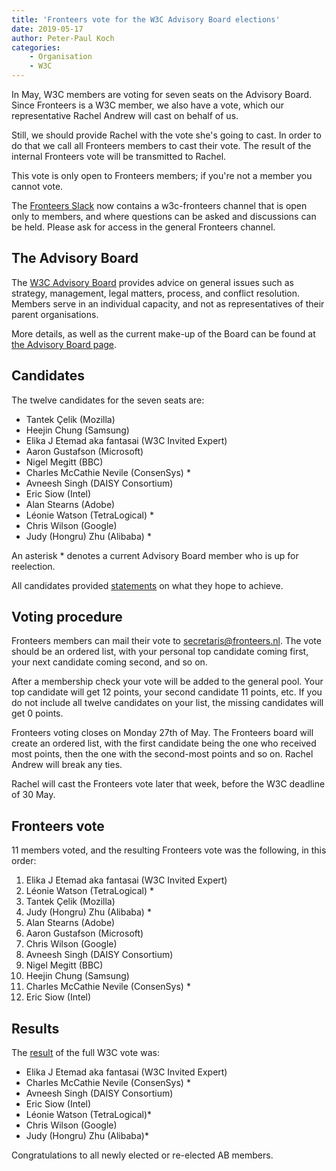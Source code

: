 ```yaml
---
title: 'Fronteers vote for the W3C Advisory Board elections'
date: 2019-05-17
author: Peter-Paul Koch
categories:
    - Organisation
    - W3C
---
```


In May, W3C members are voting for seven seats on the Advisory Board. Since Fronteers is a W3C member, we also have a vote, which our representative Rachel Andrew will cast on behalf of us.

Still, we should provide Rachel with the vote she's going to cast. In order to do that we call all Fronteers members to cast their vote. The result of the internal Fronteers vote will be transmitted to Rachel.

This vote is only open to Fronteers members; if you're not a member you cannot vote.

The [Fronteers Slack](https://fronteersnl.slack.com/) now contains a w3c-fronteers channel that is open only to members, and where questions can be asked and discussions can be held. Please ask for access in the general Fronteers channel.

## The Advisory Board

The [W3C Advisory Board](https://www.w3.org/2002/ab/) provides advice on general issues such as strategy, management, legal matters, process, and conflict resolution. Members serve in an individual capacity, and not as representatives of their parent organisations.

More details, as well as the current make-up of the Board can be found at [the Advisory Board page](https://www.w3.org/2002/ab/).

## Candidates

The twelve candidates for the seven seats are:

-   Tantek Çelik (Mozilla)
-   Heejin Chung (Samsung)
-   Elika J Etemad aka fantasai (W3C Invited Expert)
-   Aaron Gustafson (Microsoft)
-   Nigel Megitt (BBC)
-   Charles McCathie Nevile (ConsenSys) \*
-   Avneesh Singh (DAISY Consortium)
-   Eric Siow (Intel)
-   Alan Stearns (Adobe)
-   Léonie Watson (TetraLogical) \*
-   Chris Wilson (Google)
-   Judy (Hongru) Zhu (Alibaba) \*

An asterisk \* denotes a current Advisory Board member who is up for reelection.

All candidates provided [statements](https://www.w3.org/2019/05/02-ab-nominations) on what they hope to achieve.

## Voting procedure

Fronteers members can mail their vote to [secretaris@fronteers.nl](mailto:secretaris@fronteers.nl). The vote should be an ordered list, with your personal top candidate coming first, your next candidate coming second, and so on.

After a membership check your vote will be added to the general pool. Your top candidate will get 12 points, your second candidate 11 points, etc. If you do not include all twelve candidates on your list, the missing candidates will get 0 points.

Fronteers voting closes on Monday 27th of May. The Fronteers board will create an ordered list, with the first candidate being the one who received most points, then the one with the second-most points and so on. Rachel Andrew will break any ties.

Rachel will cast the Fronteers vote later that week, before the W3C deadline of 30 May.

## Fronteers vote

11 members voted, and the resulting Fronteers vote was the following, in this order:

1. Elika J Etemad aka fantasai (W3C Invited Expert)
2. Léonie Watson (TetraLogical) \*
3. Tantek Çelik (Mozilla)
4. Judy (Hongru) Zhu (Alibaba) \*
5. Alan Stearns (Adobe)
6. Aaron Gustafson (Microsoft)
7. Chris Wilson (Google)
8. Avneesh Singh (DAISY Consortium)
9. Nigel Megitt (BBC)
10. Heejin Chung (Samsung)
11. Charles McCathie Nevile (ConsenSys) \*
12. Eric Siow (Intel)

## Results

The [result](https://www.w3.org/blog/news/archives/7762) of the full W3C vote was:

-   Elika J Etemad aka fantasai (W3C Invited Expert)
-   Charles McCathie Nevile (ConsenSys) \*
-   Avneesh Singh (DAISY Consortium)
-   Eric Siow (Intel)
-   Léonie Watson (TetraLogical)\*
-   Chris Wilson (Google)
-   Judy (Hongru) Zhu (Alibaba)\*

Congratulations to all newly elected or re-elected AB members.
